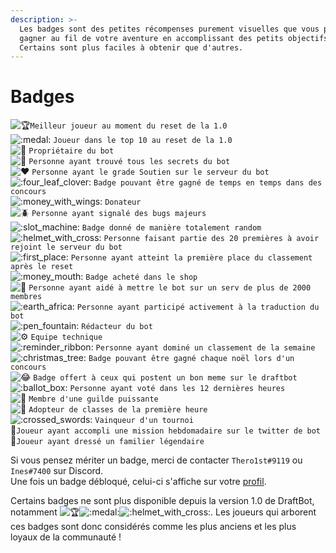 ```yaml
---
description: >-
  Les badges sont des petites récompenses purement visuelles que vous pourrez
  gagner au fil de votre aventure en accomplissant des petits objectifs.
  Certains sont plus faciles à obtenir que d'autres.
---
```


# Badges

 ![:trophy:](https://canary.discordapp.com/assets/0a00e865c445d42dfb9f64bedfab8cf8.svg)`Meilleur joueur au moment du reset de la 1.0`   
![:medal:](https://canary.discordapp.com/assets/c9b563417a1ff01700edc358b5fc309f.svg) `Joueur dans le top 10 au reset de la 1.0`   
![:crown:](https://canary.discordapp.com/assets/98fe9cdec2bf8ded782a7bf1e302b664.svg) `Propriétaire du bot`   
![:egg:](https://canary.discordapp.com/assets/5ca0c0b0ad60ee4b580e7ed918426cdb.svg) `Personne ayant trouvé tous les secrets du bot`   
![:heart:](https://canary.discordapp.com/assets/0483f2b648dcc986d01385062052ae1c.svg) `Personne ayant le grade Soutien sur le serveur du bot`   
![:four\_leaf\_clover:](https://canary.discordapp.com/assets/ccb393b137e9218ac3af16b2c4617a2e.svg) `Badge pouvant être gagné de temps en temps dans des concours`   
![:money\_with\_wings:](https://canary.discordapp.com/assets/2e6603cd7e1cb691b1b858e4294640bd.svg) `Donateur`   
![:beetle:](https://canary.discordapp.com/assets/d5b1663a1a49a2471ab3bce9f98bfc27.svg) `Personne ayant signalé des bugs majeurs`   
![:slot\_machine:](https://canary.discordapp.com/assets/fd75504bd8a4810f750bdb5a94ade84c.svg) `Badge donné de manière totalement random`   
![:helmet\_with\_cross:](https://canary.discordapp.com/assets/782c5bd88fb4750d99cf6655fba03474.svg) `Personne faisant partie des 20 premières à avoir rejoint le serveur du bot`   
![:first\_place:](https://canary.discordapp.com/assets/e2f8f101328a4b4ae7875945716345b3.svg) `Personne ayant atteint la première place du classement après le reset`   
![:money\_mouth:](https://canary.discordapp.com/assets/dd35e632b9aac425f17ad59c85ecf9eb.svg) `Badge acheté dans le shop`   
![:star2:](https://canary.discordapp.com/assets/030fc6691abd2ab36c1d90407e02505e.svg) `Personne ayant aidé à mettre le bot sur un serv de plus de 2000 membres`   
![:earth\_africa:](https://canary.discordapp.com/assets/6d274903d488a6b57e40a883809fb33c.svg) `Personne ayant participé activement à la traduction du bot`   
![:pen\_fountain:](https://canary.discordapp.com/assets/5d831ad22096d754a2d4961374aa9f7a.svg) `Rédacteur du bot`   
![:gear:](https://canary.discordapp.com/assets/a6d05968d7706183143518d96c9f066e.svg) `Equipe technique`   
![:reminder\_ribbon:](https://canary.discordapp.com/assets/d702f2335a85d421e708bc9466571fa8.svg) `Personne ayant dominé un classement de la semaine`   
![:christmas\_tree:](https://canary.discordapp.com/assets/2f5331445a4647af2bb317862b38502a.svg) `Badge pouvant être gagné chaque noël lors d'un concours`   
![:joy:](https://canary.discordapp.com/assets/6201503f3aa918470a2190b36d1e196f.svg) `Badge offert à ceux qui postent un bon meme sur le draftbot`   
![:ballot\_box:](https://discordapp.com/assets/ff85a1aae50ad48506e3275656768e89.svg) `Personne ayant voté dans les 12 dernières heures`  
![:gem:](https://discordapp.com/assets/5a8d9af8b5b3922097b2cccfce844630.svg) `Membre d'une guilde puissante`  
![:bookmark:](https://discordapp.com/assets/2424297076c0d1c8499820fc4f9d9f57.svg) `Adopteur de classes de la première heure`  
![:crossed\_swords:](https://discordapp.com/assets/e7159ba0fcc85f39f95227dd85f44aeb.svg) `Vainqueur d'un tournoi`  
🚩`Joueur ayant accompli une mission hebdomadaire sur le twitter de bot`  
💞`Joueur ayant dressé un familier légendaire`

Si vous pensez mériter un badge, merci de contacter `Thero1st#9119` ou `Ines#7400` sur Discord.  
Une fois un badge débloqué, celui-ci s'affiche sur votre [profil](../notions-principale/profile.md).

Certains badges ne sont plus disponible depuis la version 1.0 de DraftBot, notamment ![:trophy:](https://canary.discordapp.com/assets/0a00e865c445d42dfb9f64bedfab8cf8.svg)![:medal:](https://canary.discordapp.com/assets/c9b563417a1ff01700edc358b5fc309f.svg)![:helmet\_with\_cross:](https://canary.discordapp.com/assets/782c5bd88fb4750d99cf6655fba03474.svg). Les joueurs qui arborent ces badges sont donc considérés comme les plus anciens et les plus loyaux de la communauté !

